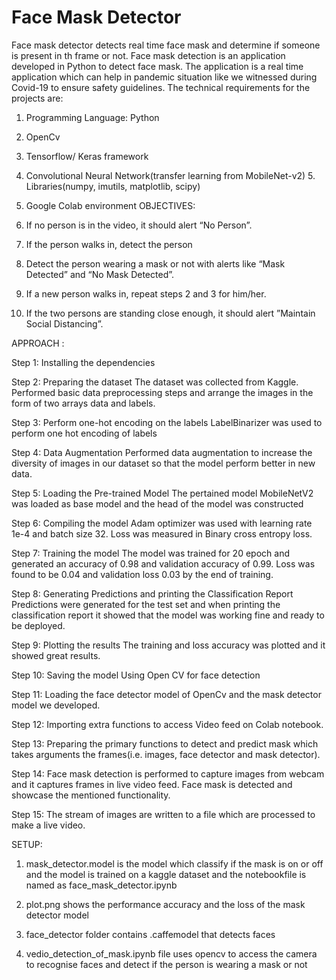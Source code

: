 # Face Mask Detector
Face mask detector detects real time face mask and determine if someone is present in th frame or not.
Face mask detection is an application developed in Python to detect face mask. The application is a real time application which can help in pandemic situation like we witnessed during Covid-19 to ensure safety guidelines.
The technical requirements for the projects are: 
1. Programming Language: Python

2. OpenCv

3. Tensorflow/ Keras framework

4. Convolutional Neural Network(transfer learning from MobileNet-v2) 5. Libraries(numpy, imutils, matplotlib, scipy)

5. Google Colab environment
OBJECTIVES:

1. If no person is in the video, it should alert “No Person”.

2. If the person walks in, detect the person

3. Detect the person wearing a mask or not with alerts like “Mask Detected” and “No Mask
Detected”.

4. If a new person walks in, repeat steps 2 and 3 for him/her.

5. If the two persons are standing close enough, it should alert ”Maintain Social Distancing”.
 
 APPROACH :
 
Step 1: Installing the dependencies

Step 2: Preparing the dataset
The dataset was collected from Kaggle. Performed basic data preprocessing steps and arrange the images in the form of two arrays data and labels.

Step 3: Perform one-hot encoding on the labels
LabelBinarizer was used to perform one hot encoding of labels

Step 4: Data Augmentation
Performed data augmentation to increase the diversity of images in our dataset so that the model perform better in new data.

Step 5: Loading the Pre-trained Model
The pertained model MobileNetV2 was loaded as base model and the head of the model was constructed

Step 6: Compiling the model
Adam optimizer was used with learning rate 1e-4 and batch size 32. Loss was measured in Binary cross entropy loss.

Step 7: Training the model
The model was trained for 20 epoch and generated an accuracy of 0.98 and validation accuracy of 0.99. Loss was found to be 0.04 and validation loss 0.03 by the end of training.

Step 8: Generating Predictions and printing the Classification Report
Predictions were generated for the test set and when printing the classification report it showed that the model was working fine and ready to be deployed.

Step 9: Plotting the results
The training and loss accuracy was plotted and it showed great results.

Step 10: Saving the model
Using Open CV for face detection

Step 11: Loading the face detector model of OpenCv and the mask detector model we developed.

Step 12: Importing extra functions to access Video feed on Colab notebook.

Step 13: Preparing the primary functions to detect and predict mask which takes arguments the frames(i.e. images, face detector and mask detector).

Step 14: Face mask detection is performed to capture images from webcam and it captures frames in live video feed. Face mask is detected and showcase the mentioned functionality.

Step 15: The stream of images are written to a file which are processed to make a live video.

SETUP:

1. mask_detector.model is the model which classify if the mask is on or off and the model is trained on a kaggle dataset and the notebookfile is named as face_mask_detector.ipynb

2. plot.png shows the performance accuracy and the loss of the mask detector model

3. face_detector folder contains .caffemodel that detects faces

4. vedio_detection_of_mask.ipynb file uses opencv to access the camera to recognise faces and detect if the person is wearing a mask or not
